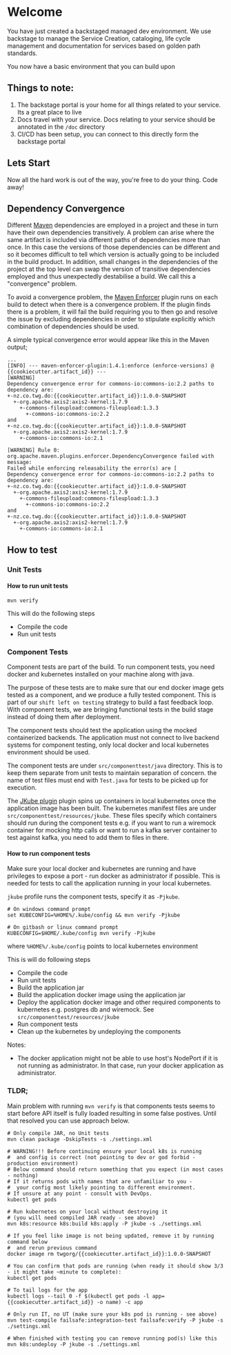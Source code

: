 # Welcome
You have just created a backstaged managed dev environment.
We use backstage to manage the Service Creation, cataloging, life cycle management and documentation for services based on golden path standards.

You now have a basic environment that you can build upon

## Things to note:
1. The backstage portal is your home for all things related to your service. Its a great place to live
2. Docs travel with your service. Docs relating to your service should be annotated in the `/doc` directory
3. CI/CD has been setup, you can connect to this directly form the backstage portal

## Lets Start
Now all the hard work is out of the way, you're free to do your thing. Code away!

## Dependency Convergence

Different [Maven](https://maven.apache.org/) dependencies are employed in a project and these in turn have their own dependencies transitively.  A problem can arise where the same artifact is included via different paths of dependencies more than once.  In this case the versions of those dependencies can be different and so it becomes difficult to tell which version is actually going to be included in the build product.  In addition, small changes in the dependencies of the project at the top level can swap the version of transitive dependencies employed and thus unexpectedly destabilise a build.  We call this a "convergence" problem.

To avoid a convergence problem, the [Maven Enforcer](https://maven.apache.org/enforcer/maven-enforcer-plugin/) plugin runs on each build to detect when there is a convergence problem.  If the plugin finds there is a problem, it will fail the build requiring you to then go and resolve the issue by excluding dependencies in order to stipulate explicitly which combination of dependencies should be used.

A simple typical convergence error would appear like this in the Maven output;

```
...
[INFO] --- maven-enforcer-plugin:1.4.1:enforce (enforce-versions) @ {{cookiecutter.artifact_id}} ---
[WARNING] 
Dependency convergence error for commons-io:commons-io:2.2 paths to dependency are:
+-nz.co.twg.do:{{cookiecutter.artifact_id}}:1.0.0-SNAPSHOT
  +-org.apache.axis2:axis2-kernel:1.7.9
    +-commons-fileupload:commons-fileupload:1.3.3
      +-commons-io:commons-io:2.2
and
+-nz.co.twg.do:{{cookiecutter.artifact_id}}:1.0.0-SNAPSHOT
  +-org.apache.axis2:axis2-kernel:1.7.9
    +-commons-io:commons-io:2.1

[WARNING] Rule 0: org.apache.maven.plugins.enforcer.DependencyConvergence failed with message:
Failed while enforcing releasability the error(s) are [
Dependency convergence error for commons-io:commons-io:2.2 paths to dependency are:
+-nz.co.twg.do:{{cookiecutter.artifact_id}}:1.0.0-SNAPSHOT
  +-org.apache.axis2:axis2-kernel:1.7.9
    +-commons-fileupload:commons-fileupload:1.3.3
      +-commons-io:commons-io:2.2
and
+-nz.co.twg.do:{{cookiecutter.artifact_id}}:1.0.0-SNAPSHOT
  +-org.apache.axis2:axis2-kernel:1.7.9
    +-commons-io:commons-io:2.1
```

## How to test

### Unit Tests

#### How to run unit tests
```shell
mvn verify
```

This will do the following steps
- Compile the code
- Run unit tests

### Component Tests

Component tests are part of the build. To run component tests, you need docker and kubernetes installed on your machine along with java.

The purpose of these tests are to make sure that our end docker image gets tested as a component, and we produce a fully tested component. This is part of our
`shift left on testing` strategy to build a fast feedback loop. With component tests, we are bringing functional tests in the build stage instead of doing them
after deployment.

The component tests should test the application using the mocked containerized backends. The application must not connect to live backend systems for
component testing, only local docker and local kubernetes environment should be used.

The component tests are under `src/componenttest/java` directory. This is to keep them separate from unit tests to maintain separation of concern. the name of test
files must end with `Test.java` for tests to be picked up for execution.

 The [JKube plugin](https://www.eclipse.org/jkube/docs/kubernetes-maven-plugin) plugin spins up containers in local kubernetes once the application image has been
 built. The kubernetes manifest files are under `src/componenttest/resources/jkube`. These files specify which containers should run during the component tests e.g.
if you want to run a wiremock container for mocking http calls or want to run a kafka server container to test against kafka, you need to add them to files in there.

#### How to run component tests

Make sure your local docker and kubernetes are running and have privileges to expose a port - run docker as administrator if possible.
This is needed for tests to call the application running in your local kubernetes.

`jkube` profile runs the component tests, specify it as `-Pjkube`.

```shell
# On windows command prompt
set KUBECONFIG=%HOME%/.kube/config && mvn verify -Pjkube

# On gitbash or linux command prompt
KUBECONFIG=$HOME/.kube/config mvn verify -Pjkube
```
where `%HOME%/.kube/config` points to local kubernetes environment

This is will do following steps
- Compile the code
- Run unit tests
- Build the application jar
- Build the application docker image using the application jar
- Deploy the application docker image and other required components to kubernetes e.g. postgres db and wiremock. See `src/componenttest/resources/jkube`
- Run component tests
- Clean up the kubernetes by undeploying the components

Notes:
- The docker application might not be able to use host's NodePort if it is not running as administrator. In that
  case, run your docker application as administrator.

### TLDR;

Main problem with running `mvn verify` is that components tests seems to start before API itself is fully loaded resulting in some false postives.
Until that resolved you can use approach below.

```shell
# Only compile JAR, no Unit tests
mvn clean package -DskipTests -s ./settings.xml

# WARNING!!! Before continuing ensure your local k8s is running
#  and config is correct (not pointing to dev or god forbid - production environment)
# Below command should return something that you expect (in most cases - nothing)
# If it returns pods with names that are unfamiliar to you -
#  your config most likely pointing to different environment.
# If unsure at any point - consult with DevOps.
kubectl get pods

# Run kubernetes on your local without destroying it
# (you will need compiled JAR ready - see above)
mvn k8s:resource k8s:build k8s:apply -P jkube -s ./settings.xml

# If you feel like image is not being updated, remove it by running command below
#  and rerun previous command
docker image rm twgorg/{{cookiecutter.artifact_id}}:1.0.0-SNAPSHOT

# You can confirm that pods are running (when ready it should show 3/3 - it might take ~minute to complete):
kubectl get pods

# To tail logs for the app
kubectl logs --tail 0 -f $(kubectl get pods -l app={{cookiecutter.artifact_id}} -o name) -c app

# Only run IT, no UT (make sure your k8s pod is running - see above)
mvn test-compile failsafe:integration-test failsafe:verify -P jkube -s ./settings.xml

# When finished with testing you can remove running pod(s) like this
mvn k8s:undeploy -P jkube -s ./settings.xml
```
